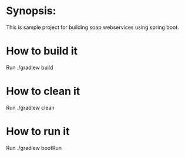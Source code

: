 # Synopsis: 
This is sample project for building soap webservices using spring boot.

# How to build it
Run ./gradlew build

# How to clean it
Run ./gradlew clean

# How to run it
Run ./gradlew bootRun
